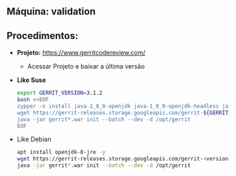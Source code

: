 Máquina: validation
-------------------

Procedimentos:
--------------

* **Projeto:** https://www.gerritcodereview.com/
  - Acessar Projeto e baixar a última versão

* **Like Suse**
  ```bash
  export GERRIT_VERSION=3.1.2
  bash <<EOF
  zypper -n install java-1_8_0-openjdk java-1_8_0-openjdk-headless javapackages-tools
  wget https://gerrit-releases.storage.googleapis.com/gerrit-${GERRIT_VERSION}.war
  java -jar gerrit*.war init --batch --dev -d /opt/gerrit
  EOF
  ```
  
* Like Debian
  ```bash
  apt install openjdk-8-jre -y
  wget https://gerrit-releases.storage.googleapis.com/gerrit-<version>.war
  java -jar gerrit*.war init --batch --dev -d /opt/gerrit
  ```
